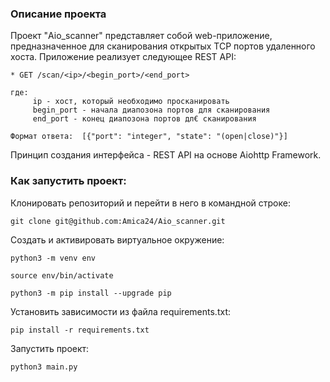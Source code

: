 ### Описание проекта

Проект "Aio_scanner" представляет собой web-приложение, предназначенное для
сканирования открытых TCP портов удаленного хоста. Приложение реализует
следующее REST API:

    * GET /scan/<ip>/<begin_port>/<end_port>

    где:
         ip - хост, который необходимо просканировать
         begin_port - начала диапозона портов для сканирования
         end_port - конец диапозона портов дл€ сканирования

    Формат ответа:  [{"port": "integer", "state": "(open|close)"}]
    
Принцип создания интерфейса - REST API на основе Aiohttp Framework.

### Как запустить проект:

Клонировать репозиторий и перейти в него в командной строке:

```
git clone git@github.com:Amica24/Aio_scanner.git
```

Cоздать и активировать виртуальное окружение:

```
python3 -m venv env
```

```
source env/bin/activate
```

```
python3 -m pip install --upgrade pip
```

Установить зависимости из файла requirements.txt:

```
pip install -r requirements.txt
```

Запустить проект:

```
python3 main.py

```

